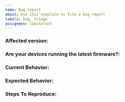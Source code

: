 ```yaml
---
name: Bug report
about: Use this template to file a bug report
labels: bug, triage
assignees: lawstorant
---
```

<!--
Note: Please search to see if an issue already exists for the bug you encountered.
-->
### Affected version:
<!-- Example: v1.17.3 -->
<!-- Example: v1.20.0-flatpak -->

### Are your devices running the latest firmware?:
<!--
Yes/No. You can add the current firmware version of the affected device
-->

### Current Behavior:
<!-- A description of what you're experiencing. -->


### Expected Behavior:
<!-- A description of what you expected to happen. -->


### Steps To Reproduce:
<!--
Example:
1. Open Boxflat
2. Select Pedals page
3. Select Brake tab
4. Scroll down
5. Click on calibration button
...
-->

